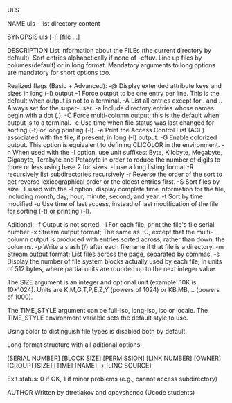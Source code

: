 ULS

NAME
    uls - list directory content

SYNOPSIS
    uls [-l] [file ...]

DESCRIPTION
    List information about the FILEs (the current directory by default).  Sort entries alphabetically if none of -cftuv. Line up files by columes(default) or in long format. Mandatory arguments to long options are mandatory for short options too.

Realized flags
(Basic + Advanced):
    -@ Display extended attribute keys and sizes in long (-l) output
    -1 Force output to be one entry per line.  This is the default when output is not to a terminal.
    -A List all entries except for . and ..  Always set for the super-user.
    -a Include directory entries whose names begin with a dot (.).
    -C Force multi-column output; this is the default when output is to a terminal.
    -c Use time when file status was last changed for sorting (-t) or long printing (-l).
    -e Print the Access Control List (ACL) associated with the file, if present, in long (-l) output.
    -G Enable colorized output.  This option is equivalent to defining CLICOLOR in the environment.
    -h When used with the -l option, use unit suffixes: Byte, Kilobyte, Megabyte, Gigabyte, Terabyte and Petabyte in order to reduce the number of digits to three or less using base 2 for sizes.
    -l use a long listing format
    -R recursively list subdirectories recursively
    -r Reverse the order of the sort to get reverse lexicographical order or the oldest entries first.
    -S Sort files by size
    -T used with the -l option, display complete time information for the file, including month, day, hour, minute, second, and year.
    -t Sort by time modified
    -u Use time of last access, instead of last modification of the file for sorting (-t) or printing (-l).

Aditional:
    -f Output is not sorted.
    -i For each file, print the file's file serial number 
    -x Stream output format; The same as -C, except that the multi-column output is produced with entries sorted across, rather than down, the columns.
    -p Write a slash (/) after each filename if that file is a directory.
    -m Stream output format; List files across the page, separated by commas.
    -s Display the number of file system blocks actually used by each file, in units of 512 bytes, where partial units are rounded up to the next integer value.

The SIZE argument is an integer and optional unit (example: 10K is 10*1024).  Units are K,M,G,T,P,E,Z,Y (powers of 1024) or KB,MB,... (powers of 1000).

The TIME_STYLE argument can be full-iso, long-iso, iso or locale. The TIME_STYLE environment variable sets the default style to use.

Using color to distinguish file types is disabled both by default. 

Long format structure with all aditional options:

[SERIAL NUMBER] [BLOCK SIZE] [PERMISSION] [LINK NUMBER] [OWNER] [GROUP] [SIZE] [TIME] [NAME] -> [LINC SOURCE]

   Exit status:
    0      if OK,
    1      if minor problems (e.g., cannot access subdirectory)

AUTHOR
    Written by dtretiakov and opovshenco (Ucode students)
